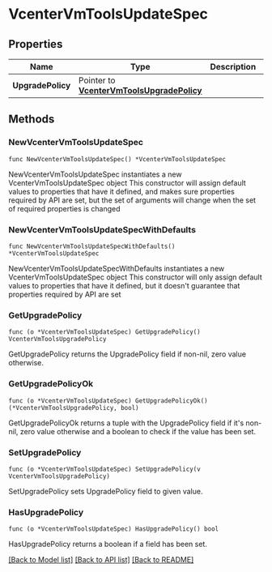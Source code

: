 # VcenterVmToolsUpdateSpec

## Properties

Name | Type | Description | Notes
------------ | ------------- | ------------- | -------------
**UpgradePolicy** | Pointer to [**VcenterVmToolsUpgradePolicy**](VcenterVmToolsUpgradePolicy.md) |  | [optional] 

## Methods

### NewVcenterVmToolsUpdateSpec

`func NewVcenterVmToolsUpdateSpec() *VcenterVmToolsUpdateSpec`

NewVcenterVmToolsUpdateSpec instantiates a new VcenterVmToolsUpdateSpec object
This constructor will assign default values to properties that have it defined,
and makes sure properties required by API are set, but the set of arguments
will change when the set of required properties is changed

### NewVcenterVmToolsUpdateSpecWithDefaults

`func NewVcenterVmToolsUpdateSpecWithDefaults() *VcenterVmToolsUpdateSpec`

NewVcenterVmToolsUpdateSpecWithDefaults instantiates a new VcenterVmToolsUpdateSpec object
This constructor will only assign default values to properties that have it defined,
but it doesn't guarantee that properties required by API are set

### GetUpgradePolicy

`func (o *VcenterVmToolsUpdateSpec) GetUpgradePolicy() VcenterVmToolsUpgradePolicy`

GetUpgradePolicy returns the UpgradePolicy field if non-nil, zero value otherwise.

### GetUpgradePolicyOk

`func (o *VcenterVmToolsUpdateSpec) GetUpgradePolicyOk() (*VcenterVmToolsUpgradePolicy, bool)`

GetUpgradePolicyOk returns a tuple with the UpgradePolicy field if it's non-nil, zero value otherwise
and a boolean to check if the value has been set.

### SetUpgradePolicy

`func (o *VcenterVmToolsUpdateSpec) SetUpgradePolicy(v VcenterVmToolsUpgradePolicy)`

SetUpgradePolicy sets UpgradePolicy field to given value.

### HasUpgradePolicy

`func (o *VcenterVmToolsUpdateSpec) HasUpgradePolicy() bool`

HasUpgradePolicy returns a boolean if a field has been set.


[[Back to Model list]](../README.md#documentation-for-models) [[Back to API list]](../README.md#documentation-for-api-endpoints) [[Back to README]](../README.md)


